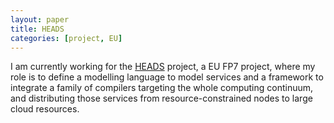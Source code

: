 ```yaml
---
layout: paper
title: HEADS
categories: [project, EU]
---
```

I am currently working for the [HEADS](http://www.heads-project.eu/) project, a EU FP7 project, where my role is to define a modelling language to model services and a framework to integrate a family of compilers targeting the whole computing continuum, and distributing those services from resource-constrained nodes to large cloud resources.